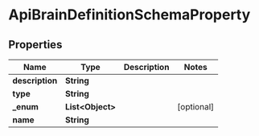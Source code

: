 

# ApiBrainDefinitionSchemaProperty


## Properties

| Name | Type | Description | Notes |
|------------ | ------------- | ------------- | -------------|
|**description** | **String** |  |  |
|**type** | **String** |  |  |
|**_enum** | **List&lt;Object&gt;** |  |  [optional] |
|**name** | **String** |  |  |



